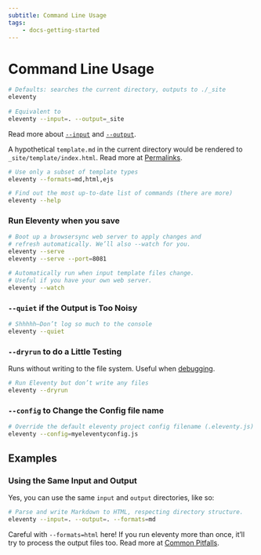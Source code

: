 ```yaml
---
subtitle: Command Line Usage
tags:
	- docs-getting-started
---
```

# Command Line Usage

```bash
# Defaults: searches the current directory, outputs to ./_site
eleventy
 
# Equivalent to
eleventy --input=. --output=_site
```

Read more about [`--input`](/docs/config/#input-directory) and [`--output`](/docs/config/#output-directory).

A hypothetical `template.md` in the current directory would be rendered to `_site/template/index.html`. Read more at [Permalinks](/docs/permalinks/).

```bash
# Use only a subset of template types
eleventy --formats=md,html,ejs
```

```bash
# Find out the most up-to-date list of commands (there are more)
eleventy --help
```

### Run Eleventy when you save

```bash
# Boot up a browsersync web server to apply changes and
# refresh automatically. We’ll also --watch for you.
eleventy --serve
eleventy --serve --port=8081
```

```bash
# Automatically run when input template files change.
# Useful if you have your own web server.
eleventy --watch
```

### `--quiet` if the Output is Too Noisy

```bash
# Shhhhh—Don’t log so much to the console
eleventy --quiet
```

### `--dryrun` to do a Little Testing

Runs without writing to the file system. Useful when [debugging](/docs/debugging/).

```bash
# Run Eleventy but don’t write any files
eleventy --dryrun
```

### `--config` to Change the Config file name

```bash
# Override the default eleventy project config filename (.eleventy.js)
eleventy --config=myeleventyconfig.js
```

## Examples

### Using the Same Input and Output

Yes, you can use the same `input` and `output` directories, like so:

```bash
# Parse and write Markdown to HTML, respecting directory structure.
eleventy --input=. --output=. --formats=md
```

<div class="elv-callout elv-callout-warn">Careful with <code>--formats=html</code> here! If you run eleventy more than once, it’ll try to process the output files too. Read more at <a href="/docs/pitfalls/">Common Pitfalls</a>.

<!-- 
### Example: Process a Single File

```bash
eleventy --input=README.md --output=.
```

Writes to `./README/index.html`.
-->
